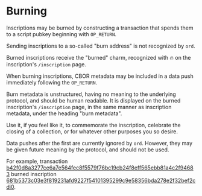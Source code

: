 Burning
=======

Inscriptions may be burned by constructing a transaction that spends them to a
script pubkey beginning with `OP_RETURN`.

Sending inscriptions to a so-called "burn address" is not recognized by `ord`.

Burned inscriptions receive the "burned" charm, recognized with 🔥 on the
inscription's `/inscription` page.

When burning inscriptions, CBOR metadata may be included in a data push
immediately following the `OP_RETURN`.

Burn metadata is unstructured, having no meaning to the underlying protocol,
and should be human readable. It is displayed on the burned inscription's
`/inscription` page, in the same manner as inscription metadata, under the
heading "burn metadata".

Use it, if you feel like it, to commemorate the inscription, celebrate the
closing of a collection, or for whatever other purposes you so desire.

Data pushes after the first are currently ignored by `ord`. However, they may
be given future meaning by the protocol, and should not be used.

For example, transaction
[b42f0d8a3277ce6a7e564fec8f5579f76bc19cb24f8eff565ebb81a4c2f94683](https://mempool.space/tx/b42f0d8a3277ce6a7e564fec8f5579f76bc19cb24f8eff565ebb81a4c2f94683)
burned inscription
[681b5373c03e3f819231afd9227f54101395299c9e58356bda278e2f32bef2cdi0](https://ordinals.com/inscription/681b5373c03e3f819231afd9227f54101395299c9e58356bda278e2f32bef2cdi0).
